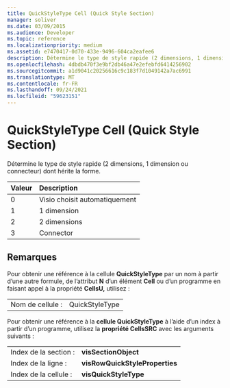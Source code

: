 ```yaml
---
title: QuickStyleType Cell (Quick Style Section)
manager: soliver
ms.date: 03/09/2015
ms.audience: Developer
ms.topic: reference
ms.localizationpriority: medium
ms.assetid: e7470417-0d70-433e-9496-604ca2eafee6
description: Détermine le type de style rapide (2 dimensions, 1 dimension ou connecteur) dont hérite la forme.
ms.openlocfilehash: 4dbdb470f3e9bf2db46a47e2efebfd6414256902
ms.sourcegitcommit: a1d9041c20256616c9c183f7d1049142a7ac6991
ms.translationtype: MT
ms.contentlocale: fr-FR
ms.lasthandoff: 09/24/2021
ms.locfileid: "59623151"
---
```

# <a name="quickstyletype-cell-quick-style-section"></a>QuickStyleType Cell (Quick Style Section)

Détermine le type de style rapide (2 dimensions, 1 dimension ou connecteur) dont hérite la forme. 
  
|**Valeur**|**Description**|
|:-----|:-----|
|0  <br/> |Visio choisit automatiquement  <br/> |
|1  <br/> |1 dimension  <br/> |
|2  <br/> |2 dimensions  <br/> |
|3  <br/> |Connector  <br/> |
   
## <a name="remarks"></a>Remarques

Pour obtenir une référence à la cellule **QuickStyleType** par un nom à partir d’une autre formule, de l’attribut **N** d’un élément **Cell** ou d’un programme en faisant appel à la propriété **CellsU,** utilisez : 
  
|||
|:-----|:-----|
| Nom de cellule :  <br/> | QuickStyleType  <br/> |
   
Pour obtenir une référence à la **cellule QuickStyleType** à l’aide d’un index à partir d’un programme, utilisez la **propriété CellsSRC** avec les arguments suivants : 
  
|||
|:-----|:-----|
| Index de la section :  <br/> |**visSectionObject** <br/> |
| Index de la ligne :  <br/> |**visRowQuickStyleProperties** <br/> |
| Index de la cellule :  <br/> |**visQuickStyleType** <br/> |
   

